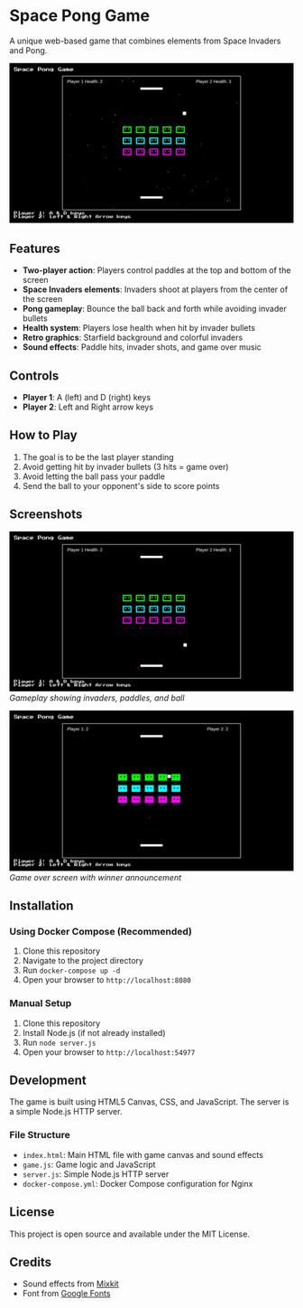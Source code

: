 

# Space Pong Game

A unique web-based game that combines elements from Space Invaders and Pong.

![Game Screenshot](https://raw.githubusercontent.com/andrelohmann/ai-generated-spacepong/main/screenshots/screenshot_20250717_180918_744821.png)

## Features

- **Two-player action**: Players control paddles at the top and bottom of the screen
- **Space Invaders elements**: Invaders shoot at players from the center of the screen
- **Pong gameplay**: Bounce the ball back and forth while avoiding invader bullets
- **Health system**: Players lose health when hit by invader bullets
- **Retro graphics**: Starfield background and colorful invaders
- **Sound effects**: Paddle hits, invader shots, and game over music

## Controls

- **Player 1**: A (left) and D (right) keys
- **Player 2**: Left and Right arrow keys

## How to Play

1. The goal is to be the last player standing
2. Avoid getting hit by invader bullets (3 hits = game over)
3. Avoid letting the ball pass your paddle
4. Send the ball to your opponent's side to score points

## Screenshots

![Gameplay](https://raw.githubusercontent.com/andrelohmann/ai-generated-spacepong/main/screenshots/screenshot_20250717_180125_444656.png)
*Gameplay showing invaders, paddles, and ball*

![Game Over](https://raw.githubusercontent.com/andrelohmann/ai-generated-spacepong/main/screenshots/screenshot_20250717_174317_880346.png)
*Game over screen with winner announcement*

## Installation

### Using Docker Compose (Recommended)

1. Clone this repository
2. Navigate to the project directory
3. Run `docker-compose up -d`
4. Open your browser to `http://localhost:8080`

### Manual Setup

1. Clone this repository
2. Install Node.js (if not already installed)
3. Run `node server.js`
4. Open your browser to `http://localhost:54977`

## Development

The game is built using HTML5 Canvas, CSS, and JavaScript. The server is a simple Node.js HTTP server.

### File Structure

- `index.html`: Main HTML file with game canvas and sound effects
- `game.js`: Game logic and JavaScript
- `server.js`: Simple Node.js HTTP server
- `docker-compose.yml`: Docker Compose configuration for Nginx

## License

This project is open source and available under the MIT License.

## Credits

- Sound effects from [Mixkit](https://mixkit.co/free-sound-effects/)
- Font from [Google Fonts](https://fonts.google.com/)

